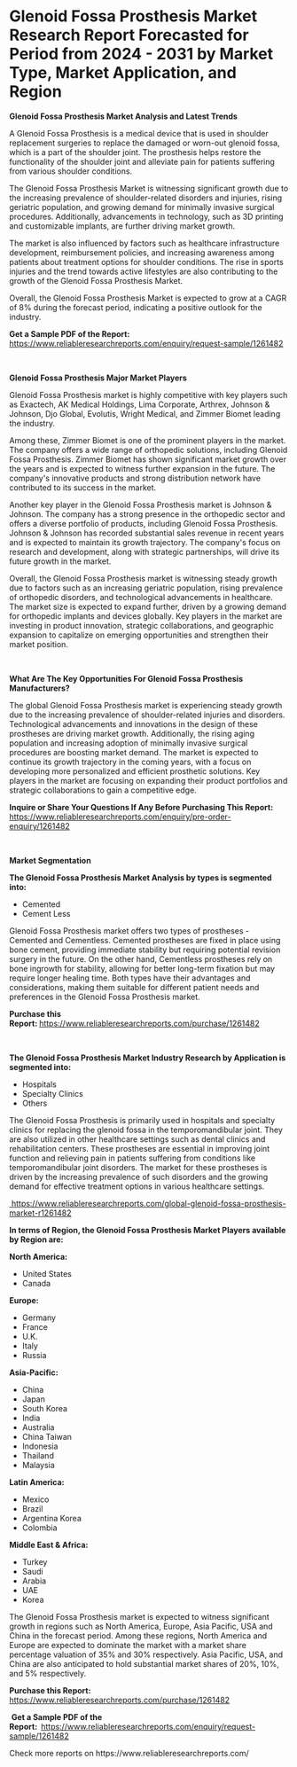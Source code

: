 <p><h1>Glenoid Fossa Prosthesis Market Research Report Forecasted for Period from 2024 -  2031 by Market Type, Market Application, and Region</h1></p><p><strong>Glenoid Fossa Prosthesis Market Analysis and Latest Trends</strong></p>
<p><p>A Glenoid Fossa Prosthesis is a medical device that is used in shoulder replacement surgeries to replace the damaged or worn-out glenoid fossa, which is a part of the shoulder joint. The prosthesis helps restore the functionality of the shoulder joint and alleviate pain for patients suffering from various shoulder conditions.</p><p>The Glenoid Fossa Prosthesis Market is witnessing significant growth due to the increasing prevalence of shoulder-related disorders and injuries, rising geriatric population, and growing demand for minimally invasive surgical procedures. Additionally, advancements in technology, such as 3D printing and customizable implants, are further driving market growth.</p><p>The market is also influenced by factors such as healthcare infrastructure development, reimbursement policies, and increasing awareness among patients about treatment options for shoulder conditions. The rise in sports injuries and the trend towards active lifestyles are also contributing to the growth of the Glenoid Fossa Prosthesis Market.</p><p>Overall, the Glenoid Fossa Prosthesis Market is expected to grow at a CAGR of 8% during the forecast period, indicating a positive outlook for the industry.</p></p>
<p><strong>Get a Sample PDF of the Report:&nbsp;</strong> <a href="https://www.reliableresearchreports.com/enquiry/request-sample/1261482">https://www.reliableresearchreports.com/enquiry/request-sample/1261482</a></p>
<p>&nbsp;</p>
<p><strong>Glenoid Fossa Prosthesis Major Market Players</strong></p>
<p><p>Glenoid Fossa Prosthesis market is highly competitive with key players such as Exactech, AK Medical Holdings, Lima Corporate, Arthrex, Johnson & Johnson, Djo Global, Evolutis, Wright Medical, and Zimmer Biomet leading the industry. </p><p>Among these, Zimmer Biomet is one of the prominent players in the market. The company offers a wide range of orthopedic solutions, including Glenoid Fossa Prosthesis. Zimmer Biomet has shown significant market growth over the years and is expected to witness further expansion in the future. The company's innovative products and strong distribution network have contributed to its success in the market. </p><p>Another key player in the Glenoid Fossa Prosthesis market is Johnson & Johnson. The company has a strong presence in the orthopedic sector and offers a diverse portfolio of products, including Glenoid Fossa Prosthesis. Johnson & Johnson has recorded substantial sales revenue in recent years and is expected to maintain its growth trajectory. The company's focus on research and development, along with strategic partnerships, will drive its future growth in the market.</p><p>Overall, the Glenoid Fossa Prosthesis market is witnessing steady growth due to factors such as an increasing geriatric population, rising prevalence of orthopedic disorders, and technological advancements in healthcare. The market size is expected to expand further, driven by a growing demand for orthopedic implants and devices globally. Key players in the market are investing in product innovation, strategic collaborations, and geographic expansion to capitalize on emerging opportunities and strengthen their market position.</p></p>
<p>&nbsp;</p>
<p><strong>What Are The Key Opportunities For Glenoid Fossa Prosthesis Manufacturers?</strong></p>
<p><p>The global Glenoid Fossa Prosthesis market is experiencing steady growth due to the increasing prevalence of shoulder-related injuries and disorders. Technological advancements and innovations in the design of these prostheses are driving market growth. Additionally, the rising aging population and increasing adoption of minimally invasive surgical procedures are boosting market demand. The market is expected to continue its growth trajectory in the coming years, with a focus on developing more personalized and efficient prosthetic solutions. Key players in the market are focusing on expanding their product portfolios and strategic collaborations to gain a competitive edge.</p></p>
<p><strong>Inquire or Share Your Questions If Any Before Purchasing This Report:</strong> <a href="https://www.reliableresearchreports.com/enquiry/pre-order-enquiry/1261482">https://www.reliableresearchreports.com/enquiry/pre-order-enquiry/1261482</a></p>
<p>&nbsp;</p>
<p><strong>Market Segmentation</strong></p>
<p><strong>The Glenoid Fossa Prosthesis Market Analysis by types is segmented into:</strong></p>
<p><ul><li>Cemented</li><li>Cement Less</li></ul></p>
<p><p>Glenoid Fossa Prosthesis market offers two types of prostheses - Cemented and Cementless. Cemented prostheses are fixed in place using bone cement, providing immediate stability but requiring potential revision surgery in the future. On the other hand, Cementless prostheses rely on bone ingrowth for stability, allowing for better long-term fixation but may require longer healing time. Both types have their advantages and considerations, making them suitable for different patient needs and preferences in the Glenoid Fossa Prosthesis market.</p></p>
<p><strong>Purchase this Report:&nbsp;</strong><a href="https://www.reliableresearchreports.com/purchase/1261482">https://www.reliableresearchreports.com/purchase/1261482</a></p>
<p>&nbsp;</p>
<p><strong>The Glenoid Fossa Prosthesis Market Industry Research by Application is segmented into:</strong></p>
<p><ul><li>Hospitals</li><li>Specialty Clinics</li><li>Others</li></ul></p>
<p><p>The Glenoid Fossa Prosthesis is primarily used in hospitals and specialty clinics for replacing the glenoid fossa in the temporomandibular joint. They are also utilized in other healthcare settings such as dental clinics and rehabilitation centers. These prostheses are essential in improving joint function and relieving pain in patients suffering from conditions like temporomandibular joint disorders. The market for these prostheses is driven by the increasing prevalence of such disorders and the growing demand for effective treatment options in various healthcare settings.</p></p>
<p><a href="https://www.reliableresearchreports.com/global-glenoid-fossa-prosthesis-market-r1261482">&nbsp;https://www.reliableresearchreports.com/global-glenoid-fossa-prosthesis-market-r1261482</a></p>
<p><strong>In terms of Region, the Glenoid Fossa Prosthesis Market Players available by Region are:</strong></p>
<p>
    <p> <strong> North America: </strong>
        <ul>
            <li>United States</li>
            <li>Canada</li>
        </ul>
        </p> 
    <p> <strong> Europe: </strong>
        <ul>
            <li>Germany</li>
            <li>France</li>
            <li>U.K.</li>
            <li>Italy</li>
            <li>Russia</li>
        </ul>
        </p> 
    <p> <strong> Asia-Pacific: </strong>
        <ul>
            <li>China</li>
            <li>Japan</li>
            <li>South Korea</li>
            <li>India</li>
            <li>Australia</li>
            <li>China Taiwan</li>
            <li>Indonesia</li>
            <li>Thailand</li>
            <li>Malaysia</li>
        </ul>
        </p> 
    <p> <strong> Latin America: </strong>
        <ul>
            <li>Mexico</li>
            <li>Brazil</li>
            <li>Argentina Korea</li>
            <li>Colombia</li>
        </ul>
        </p> 
    <p> <strong> Middle East & Africa: </strong>
        <ul>
            <li>Turkey</li>
            <li>Saudi</li>
            <li>Arabia</li>
            <li>UAE</li>
            <li>Korea</li>
        </ul>
    </p>
    </p>
<p><p>The Glenoid Fossa Prosthesis market is expected to witness significant growth in regions such as North America, Europe, Asia Pacific, USA and China in the forecast period. Among these regions, North America and Europe are expected to dominate the market with a market share percentage valuation of 35% and 30% respectively. Asia Pacific, USA, and China are also anticipated to hold substantial market shares of 20%, 10%, and 5% respectively.</p></p>
<p><strong>Purchase this Report: </strong><a href="https://www.reliableresearchreports.com/purchase/1261482">https://www.reliableresearchreports.com/purchase/1261482</a></p>
<p>&nbsp;<strong>Get a Sample PDF of the Report:&nbsp;&nbsp;</strong><a href="https://www.reliableresearchreports.com/enquiry/request-sample/1261482">https://www.reliableresearchreports.com/enquiry/request-sample/1261482</a></p>
<p><strong></strong></p>
<p>Check more reports on https://www.reliableresearchreports.com/</p>